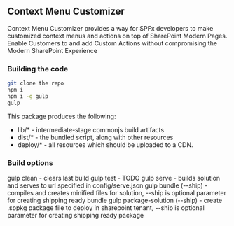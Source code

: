 ## Context Menu Customizer

Context Menu Customizer provides a way for SPFx developers to make customized context menus and actions on top of SharePoint Modern Pages.
Enable Customers to and add Custom Actions without compromising the Modern SharePoint Experience

### Building the code

```bash
git clone the repo
npm i
npm i -g gulp
gulp
```

This package produces the following:

* lib/* - intermediate-stage commonjs build artifacts
* dist/* - the bundled script, along with other resources
* deploy/* - all resources which should be uploaded to a CDN.

### Build options

gulp clean                      - clears last build
gulp test                       - TODO
gulp serve                      - builds solution and serves to url specified in config/serve.json
gulp bundle (--ship)            - compiles and creates minified files for solution, --ship is optional parameter for creating shipping ready bundle
gulp package-solution (--ship)  - create .sppkg package file to deploy in sharepoint tenant, --ship is optional parameter for creating shipping ready package
